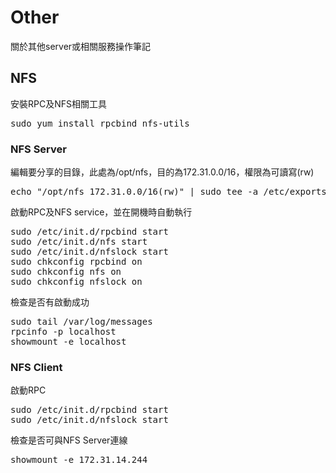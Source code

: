 # Other
關於其他server或相關服務操作筆記

## NFS
安裝RPC及NFS相關工具
<pre>sudo yum install rpcbind nfs-utils</pre>

### NFS Server
編輯要分享的目錄，此處為/opt/nfs，目的為172.31.0.0/16，權限為可讀寫(rw)
<pre>echo "/opt/nfs	172.31.0.0/16(rw)" | sudo tee -a /etc/exports</pre>

啟動RPC及NFS service，並在開機時自動執行
<pre>sudo /etc/init.d/rpcbind start
sudo /etc/init.d/nfs start
sudo /etc/init.d/nfslock start
sudo chkconfig rpcbind on
sudo chkconfig nfs on
sudo chkconfig nfslock on</pre>

檢查是否有啟動成功
<pre>sudo tail /var/log/messages 
rpcinfo -p localhost
showmount -e localhost</pre>

### NFS Client
啟動RPC
<pre>sudo /etc/init.d/rpcbind start
sudo /etc/init.d/nfslock start</pre>

檢查是否可與NFS Server連線
<pre>showmount -e 172.31.14.244</pre>